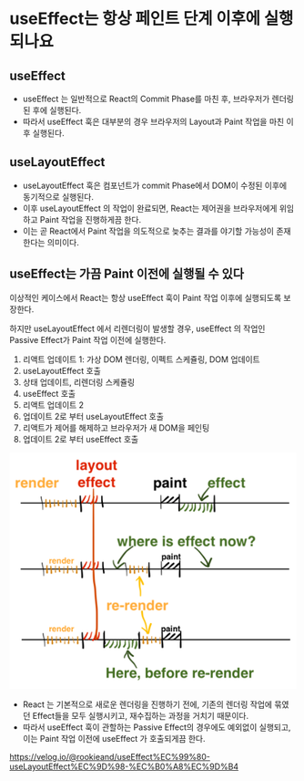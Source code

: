# useEffect는 항상 페인트 단계 이후에 실행되나요


## useEffect
- useEffect 는 일반적으로 React의 Commit Phase를 마친 후, 브라우저가 렌더링 된 후에 실행된다.
- 따라서 useEffect 훅은 대부분의 경우 브라우저의 Layout과 Paint 작업을 마친 이후 실행된다.
## useLayoutEffect
- useLayoutEffect 훅은 컴포넌트가 commit Phase에서 DOM이 수정된 이후에 동기적으로 실행된다.
- 이후 useLayoutEffect 의 작업이 완료되면, React는 제어권을 브라우저에게 위임하고 Paint 작업을 진행하게끔 한다.
- 이는 곧 React에서 Paint 작업을 의도적으로 늦추는 결과를 야기할 가능성이 존재한다는 의미이다.


## useEffect는 가끔 Paint 이전에 실행될 수 있다
이상적인 케이스에서 React는 항상 useEffect 훅이 Paint 작업 이후에 실행되도록 보장한다.  

하지만 useLayoutEffect 에서 리렌더링이 발생할 경우, useEffect 의 작업인 Passive Effect가 Paint 작업 이전에 실행한다.
 
1. 리액트 업데이트 1: 가상 DOM 렌더링, 이펙트 스케쥴링, DOM 업데이트
2. useLayoutEffect 호출
3. 상태 업데이트, 리렌더링 스케쥴링
4. useEffect 호출
5. 리액트 업데이트 2
6. 업데이트 2로 부터 useLayoutEffect 호출
7. 리액트가 제어를 해제하고 브라우저가 새 DOM을 페인팅
8. 업데이트 2로 부터 useEffect 호출

![Alt text](image.png)  

- React 는 기본적으로 새로운 렌더링을 진행하기 전에, 기존의 렌더링 작업에 묶였던 Effect들을 모두 실행시키고, 재수집하는 과정을 거치기 때문이다.
- 따라서 useEffect 훅이 관할하는 Passive Effect의 경우에도 예외없이 실행되고, 이는 Paint 작업 이전에 useEffect 가 호출되게끔 한다.



https://velog.io/@rookieand/useEffect%EC%99%80-useLayoutEffect%EC%9D%98-%EC%B0%A8%EC%9D%B4